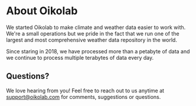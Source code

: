 # About Oikolab

We started Oikolab to make climate and weather data easier to work with. We're a small operations but we pride in the fact that we run one of the largest and most comprehensive weather data repository in the world.

Since staring in 2018, we have processed more than a petabyte of data and we continue to process multiple terabytes of data every day.

## Questions?

We love hearing from you! Feel free to reach out to us anytime at [support@oikolab.com](mailto:support@oikolab.com) for comments, suggestions or questions.